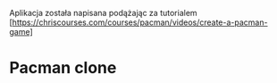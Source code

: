 Aplikacja została napisana podążając za tutorialem [https://chriscourses.com/courses/pacman/videos/create-a-pacman-game]
 
 # Pacman clone
